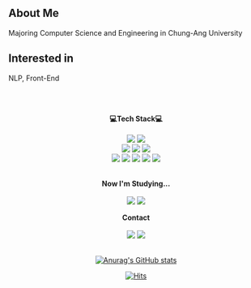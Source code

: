 
## About Me
Majoring Computer Science and Engineering in Chung-Ang University<br>

## Interested in
NLP, Front-End <br>

<br>
<br>
  
<div align="center">

**💻Tech Stack💻** <br><br>
<img src="https://img.shields.io/badge/Python-3776AB?style=flat&logo=Python&logoColor=white"/></a>
<img src="https://img.shields.io/badge/C-A8B9CC?style=flat&logo=C&logoColor=white"/></a> 
<br>
<img src="https://img.shields.io/badge/Anaconda-44A833?style=flat&logo=Anaconda&logoColor=white"/></a>
<img src="https://img.shields.io/badge/PyTorch-EE4C2C?style=flat&logo=PyTorch&logoColor=white"/></a>
<img src="https://img.shields.io/badge/TensorFlow-FF6F00?style=flat&logo=TensorFlow&logoColor=white"/></a>
<br>
<img src="https://img.shields.io/badge/Adobe Photoshop-31A8FF?style=flat&logo=Adobe Photoshop&logoColor=white"/></a>
<img src="https://img.shields.io/badge/Adobe Illustrator-FF9A00?style=flat&logo=Adobe Illustrator&logoColor=white"/></a>
<img src="https://img.shields.io/badge/Adobe Premiere Pro-9999FF?style=flat&logo=Adobe Premiere Pro&logoColor=white"/></a>
<img src="https://img.shields.io/badge/Figma-F24E1E?style=flat&logo=Figma&logoColor=white"/></a>
<img src="https://img.shields.io/badge/Markdown-000000?style=flat&logo=Markdown&logoColor=white"/></a>
<br>
<br>

**Now I'm Studying...** <br><br>
<img src="https://img.shields.io/badge/JavaScript-F7DF1E?style=flat&logo=JavaScript&logoColor=white"/></a>
<img src="https://img.shields.io/badge/React-61DAFB?style=flat&logo=React&logoColor=white"/></a>
<br>

**Contact** <br><br>
<a href="mailto:tarabin49@gmail.com"><img src="https://img.shields.io/badge/Gmail-EA4335?style=flat-square&logo=Gmail&logoColor=white&link=mailto:tarabin49@gmail.com"/></a>
<a href="https://www.instagram.com/gydotb/"><img src="https://img.shields.io/badge/Instagram-E4405F?style=flat-square&logo=gydotb&logoColor=white&link=https://www.instagram.com/gydotb/"/> 
<br>
<br>


<!--
**Gyeongbin/Gyeongbin** is a ✨ _special_ ✨ repository because its `README.md` (this file) appears on your GitHub profile.

Here are some ideas to get you started:

- 🔭 I’m currently working on ...
- 🌱 I’m currently learning ...
- 👯 I’m looking to collaborate on ...
- 🤔 I’m looking for help with ...
- 💬 Ask me about ...
- 📫 How to reach me: ...
- 😄 Pronouns: ...
- ⚡ Fun fact: ...
-->


![Anurag's GitHub stats](https://github-readme-stats.vercel.app/api?username=Gyeongbin&theme=graywhite&show_icons=true)

[![Hits](https://hits.seeyoufarm.com/api/count/incr/badge.svg?url=https%3A%2F%2Fgithub.com%2FGyeongbin&count_bg=%23494949&title_bg=%23C8C6C6&icon=&icon_color=%23FFFFFF&title=hits&edge_flat=false)](https://hits.seeyoufarm.com)

  
  </div>
